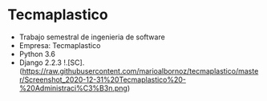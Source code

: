 # Tecmaplastico

* Trabajo semestral de ingenieria de software
* Empresa: Tecmaplastico
* Python 3.6
* Django 2.2.3
!.[SC].(https://raw.githubusercontent.com/marioalbornoz/tecmaplastico/master/Screenshot_2020-12-31%20Tecmaplastico%20-%20Administraci%C3%B3n.png)
